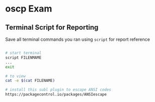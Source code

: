 # oscp Exam

## Terminal Script for Reporting
Save all terminal commands you ran using `script` for report reference
```bash

# start terminal
script FILENMAME
...
exit

# to view
cat -e $(cat FILENAME)

# install this subl plugin to escape ANSI codes
https://packagecontrol.io/packages/ANSIescape


```